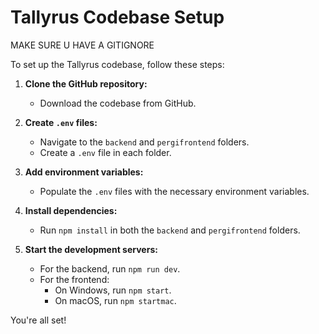 # Tallyrus Codebase Setup

MAKE SURE U HAVE A GITIGNORE

To set up the Tallyrus codebase, follow these steps:

1. **Clone the GitHub repository:**
   - Download the codebase from GitHub.

2. **Create `.env` files:**
   - Navigate to the `backend` and `pergifrontend` folders.
   - Create a `.env` file in each folder.

3. **Add environment variables:**
   - Populate the `.env` files with the necessary environment variables.

4. **Install dependencies:**
   - Run `npm install` in both the `backend` and `pergifrontend` folders.

5. **Start the development servers:**
   - For the backend, run `npm run dev`.
   - For the frontend:
     - On Windows, run `npm start`.
     - On macOS, run `npm startmac`.

You're all set!